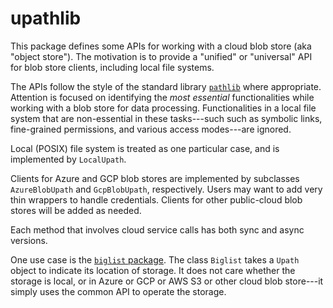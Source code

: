 # upathlib

This package defines some APIs for working with a cloud blob store (aka "object store"). The motivation is to provide a "unified" or "universal" API for blob store clients, including local file systems.

The APIs follow the style of the standard library [`pathlib`](https://docs.python.org/3/library/pathlib.html) where appropriate.
Attention is focused on identifying the *most essential* functionalities
while working with a blob store for data processing.
Functionalities in a local file system that are non-essential in these tasks---such
such as symbolic links, fine-grained permissions,
 and various access modes---are ignored.

Local (POSIX) file system is treated as one particular case,
and is implemented by `LocalUpath`.

Clients for Azure and GCP blob stores are implemented by subclasses
`AzureBlobUpath` and `GcpBlobUpath`, respectively. Users may want to
add very thin wrappers to handle credentials. Clients for other public-cloud blob stores will be added as needed.

Each method that involves cloud service calls has both sync and async versions.

One use case is the [`biglist` package](https://github.com/zpz/biglist).
The class `Biglist` takes a `Upath` object to indicate its location of storage.
It does not care whether the storage is local, or in Azure or GCP or AWS S3 or other
cloud blob store---it simply uses the common API to operate the storage.
